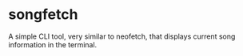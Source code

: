 # songfetch
A simple CLI tool, very similar to neofetch, that displays current song information in the terminal.
